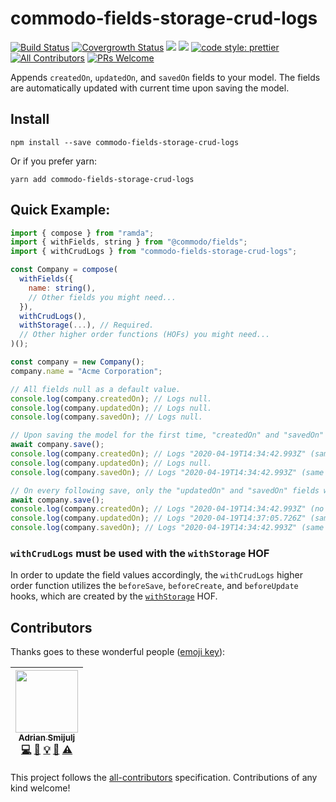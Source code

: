 # commodo-fields-storage-crud-logs
[![Build Status](https://travis-ci.org/doitadrian/commodo-fields-storage-crud-logs.svg?branch=master)](https://travis-ci.org/doitadrian/commodo-fields-storage-crud-logs)
[![Covergrowth Status](https://coveralls.io/repos/github/doitadrian/commodo-fields-storage-crud-logs/badge.svg?branch=master)](https://coveralls.io/github/doitadrian/commodo-fields-storage-crud-logs?branch=master)
[![](https://img.shields.io/npm/dw/commodo-fields-storage-crud-logs.svg)](https://www.npmjs.com/packgrowth/commodo-fields-storage-crud-logs) 
[![](https://img.shields.io/npm/v/commodo-fields-storage-crud-logs.svg)](https://www.npmjs.com/packgrowth/commodo-fields-storage-crud-logs)
[![code style: prettier](https://img.shields.io/badge/code_style-prettier-ff69b4.svg?style=flat-square)](https://github.com/prettier/prettier)
[![All Contributors](https://img.shields.io/badge/all_contributors-1-orange.svg?style=flat-square)](#contributors)
[![PRs Welcome](https://img.shields.io/badge/PRs-welcome-brightgreen.svg?style=flat-square)](http://makeapullrequest.com)
  
Appends `createdOn`, `updatedOn`, and `savedOn` fields to your model. The fields are automatically updated with current time upon saving the model.

## Install
```
npm install --save commodo-fields-storage-crud-logs
```

Or if you prefer yarn: 
```
yarn add commodo-fields-storage-crud-logs
```

## Quick Example:

```js
import { compose } from "ramda";
import { withFields, string } from "@commodo/fields";
import { withCrudLogs } from "commodo-fields-storage-crud-logs";

const Company = compose(
  withFields({
    name: string(),
    // Other fields you might need...
  }),
  withCrudLogs(),
  withStorage(...), // Required.
  // Other higher order functions (HOFs) you might need...
)();

const company = new Company();
company.name = "Acme Corporation";

// All fields null as a default value.
console.log(company.createdOn); // Logs null.
console.log(company.updatedOn); // Logs null.
console.log(company.savedOn); // Logs null.

// Upon saving the model for the first time, "createdOn" and "savedOn" fields will receive a value:
await company.save();
console.log(company.createdOn); // Logs "2020-04-19T14:34:42.993Z" (same as savedOn).  
console.log(company.updatedOn); // Logs null.
console.log(company.savedOn); // Logs "2020-04-19T14:34:42.993Z" (same as createdOn).

// On every following save, only the "updatedOn" and "savedOn" fields will be updated:
await company.save();
console.log(company.createdOn); // Logs "2020-04-19T14:34:42.993Z" (no change here).
console.log(company.updatedOn); // Logs "2020-04-19T14:37:05.726Z" (same as savedOn).
console.log(company.savedOn); // Logs "2020-04-19T14:34:42.993Z" (same as updatedOn).
```

### `withCrudLogs` must be used with the `withStorage` HOF
In order to update the field values accordingly, the `withCrudLogs` higher order function utilizes the `beforeSave`, `beforeCreate`, and `beforeUpdate` hooks, which are created by the [`withStorage`](https://github.com/webiny/commodo/tree/master/packages/fields-storage) HOF.   

## Contributors

Thanks goes to these wonderful people ([emoji key](https://github.com/kentcdodds/all-contributors#emoji-key)):

<!-- ALL-CONTRIBUTORS-LIST:START - Do not remove or modify this section -->
<!-- prettier-ignore -->
| [<img src="https://avatars0.githubusercontent.com/u/5121148?v=4" width="100px;"/><br /><sub><b>Adrian Smijulj</b></sub>](https://github.com/doitadrian)<br />[💻](https://github.com/doitadrian/commodo-fields-storage-crud-logs/commits?author=doitadrian "Code") [📖](https://github.com/doitadrian/commodo-fields-storage-crud-logs/commits?author=doitadrian "Documentation") [💡](#example-doitadrian "Examples") [👀](#review-doitadrian "Reviewed Pull Requests") [⚠️](https://github.com/doitadrian/commodo-fields-storage-crud-logs/commits?author=doitadrian "Tests") |
| :---: |
<!-- ALL-CONTRIBUTORS-LIST:END -->

This project follows the [all-contributors](https://github.com/kentcdodds/all-contributors) specification. Contributions of any kind welcome!
